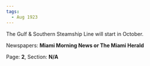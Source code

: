 ```yaml
---  
tags:  
  - Aug 1923  
---  
```

  
The Gulf & Southern Steamship Line will start in October.  
  
Newspapers: **Miami Morning News or The Miami Herald**  
  
Page: **2**, Section: **N/A** 
